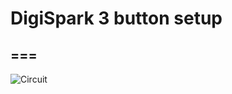 # DigiSpark 3 button setup
===
---
![Circuit](https://raw.githubusercontent.com/Tiebeke/DigiSpark/main/images/DigisparkAttiny85.PNG?token=AP7H7DNDHSIEDXYHNE6VSZ3BPVWVA)
